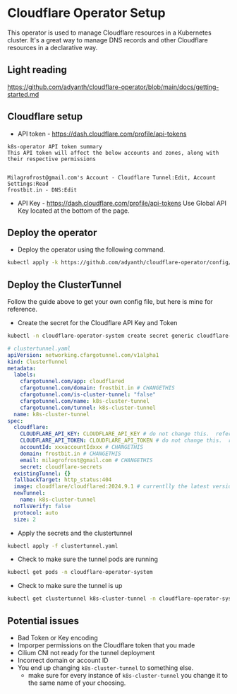 # Cloudflare Operator Setup
This operator is used to manage Cloudflare resources in a Kubernetes cluster.  It's a great way to manage DNS records and other Cloudflare resources in a declarative way.

## Light reading
https://github.com/adyanth/cloudflare-operator/blob/main/docs/getting-started.md


## Cloudflare setup

- API token - https://dash.cloudflare.com/profile/api-tokens
```
k8s-operator API token summary
This API token will affect the below accounts and zones, along with their respective permissions


Milagrofrost@gmail.com's Account - Cloudflare Tunnel:Edit, Account Settings:Read
frostbit.in - DNS:Edit
```

- API Key - https://dash.cloudflare.com/profile/api-tokens Use Global API Key located at the bottom of the page.

## Deploy the operator

- Deploy the operator using the following command.
```sh
kubectl apply -k https://github.com/adyanth/cloudflare-operator/config/default
```

## Deploy the ClusterTunnel

Follow the guide above to get your own config file, but here is mine for reference.


- Create the secret for the Cloudflare API Key and Token
```sh
kubectl -n cloudflare-operator-system create secret generic cloudflare-secrets --from-literal CLOUDFLARE_API_TOKEN=<api-token> --from-literal CLOUDFLARE_API_KEY=<api-key>
```

```yaml
# clustertunnel.yaml
apiVersion: networking.cfargotunnel.com/v1alpha1
kind: ClusterTunnel
metadata:
  labels:
    cfargotunnel.com/app: cloudflared
    cfargotunnel.com/domain: frostbit.in # CHANGETHIS
    cfargotunnel.com/is-cluster-tunnel: "false"
    cfargotunnel.com/name: k8s-cluster-tunnel
    cfargotunnel.com/tunnel: k8s-cluster-tunnel
  name: k8s-cluster-tunnel
spec:
  cloudflare:
    CLOUDFLARE_API_KEY: CLOUDFLARE_API_KEY # do not change this.  references the secret
    CLOUDFLARE_API_TOKEN: CLOUDFLARE_API_TOKEN # do not change this.  references the secret
    accountId: xxxaccountIdxxx # CHANGETHIS
    domain: frostbit.in # CHANGETHIS
    email: milagrofrost@gmail.com # CHANGETHIS
    secret: cloudflare-secrets
  existingTunnel: {}
  fallbackTarget: http_status:404
  image: cloudflare/cloudflared:2024.9.1 # currentlly the latest version
  newTunnel:
    name: k8s-cluster-tunnel
  noTlsVerify: false
  protocol: auto
  size: 2
```

- Apply the secrets and the clustertunnel
```sh
kubectl apply -f clustertunnel.yaml
```


- Check to make sure the tunnel pods are running
```sh
kubectl get pods -n cloudflare-operator-system
```

- Check to make sure the tunnel is up
```sh
kubectl get clustertunnel k8s-cluster-tunnel -n cloudflare-operator-system
```

## Potential issues

- Bad Token or Key encoding
- Imporper permissions on the Cloudflare token that you made
- Cilium CNI not ready for the tunnel deployment
- Incorrect domain or account ID
- You end up changing `k8s-cluster-tunnel` to something else.
  - make sure for every instance of `k8s-cluster-tunnel` you change it to the same name of your choosing.